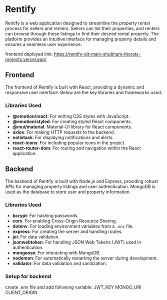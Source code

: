 # Rentify

Rentify is a web application designed to streamline the property rental process for sellers and renters. Sellers can list their properties, and renters can browse through these listings to find their desired rental property. The platform provides an intuitive interface for managing property details and ensures a seamless user experience.

frontend deployed link: https://rentify-git-main-shubham-thorats-projects.vercel.app/

## Frontend

The frontend of Rentify is built with React, providing a dynamic and responsive user interface. Below are the key libraries and frameworks used:

### Libraries Used
- **@emotion/react**: For writing CSS styles with JavaScript.
- **@emotion/styled**: For creating styled React components.
- **@mui/material**: Material-UI library for React components.
- **axios**: For making HTTP requests to the backend.
- **notistack**: For displaying notifications and alerts.
- **react-icons**: For including popular icons in the project.
- **react-router-dom**: For routing and navigation within the React application.

## Backend

The backend of Rentify is built with Node.js and Express, providing robust APIs for managing property listings and user authentication. MongoDB is used as the database to store user and property information.

### Libraries Used
- **bcrypt**: For hashing passwords.
- **cors**: For enabling Cross-Origin Resource Sharing.
- **dotenv**: For loading environment variables from a `.env` file.
- **express**: For creating the server and handling routes.
- **joi**: For data validation.
- **jsonwebtoken**: For handling JSON Web Tokens (JWT) used in authentication.
- **mongoose**: For interacting with MongoDB.
- **nodemon**: For automatically restarting the server during development.
- **validator**: For data validation and sanitization.
### Setup for backend
create .env file and add following variable:
JWT_KEY
MONGO_URI
CLIENT_ORIGIN

